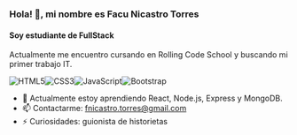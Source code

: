 ### Hola! 👋, mi nombre es Facu Nicastro Torres
#### Soy estudiante de FullStack
Actualmente me encuentro cursando en Rolling Code School y buscando mi primer trabajo IT.

![HTML5](https://img.shields.io/badge/html5-%23E34F26.svg?style=for-the-badge&logo=html5&logoColor=white)![CSS3](https://img.shields.io/badge/css3-%231572B6.svg?style=for-the-badge&logo=css3&logoColor=white)![JavaScript](https://img.shields.io/badge/javascript-%23323330.svg?style=for-the-badge&logo=javascript&logoColor=%23F7DF1E)![Bootstrap](https://img.shields.io/badge/bootstrap-%23563D7C.svg?style=for-the-badge&logo=bootstrap&logoColor=white)

<!-- - 🔭 I’m currently working on this page. -->
- 🌱 Actualmente estoy aprendiendo React, Node.js, Express y MongoDB.
- 📫 Contactarme: fnicastro.torres@gmail.com 
- ⚡ Curiosidades: guionista de historietas 





